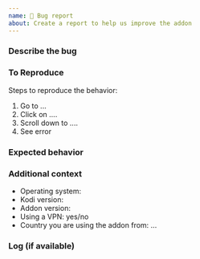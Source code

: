 ```yaml
---
name: 🐛 Bug report
about: Create a report to help us improve the addon
---
```

<!--- Verify first that your issue is not already reported on GitHub -->
<!--- Complete *all* sections as described -->

### Describe the bug ###
<!--- Add a clear and concise description of what the bug is -->


### To Reproduce ###
Steps to reproduce the behavior:
1. Go to ...
2. Click on ....
3. Scroll down to ....
4. See error


### Expected behavior ###
<!--- Add a clear and concise description of what you expected to happen -->


### Additional context ###
<!-- Please complete the following information -->
- Operating system:
- Kodi version:
- Addon version:
- Using a VPN: yes/no
- Country you are using the addon from: ...


### Log (if available) ###
```paste below


```

